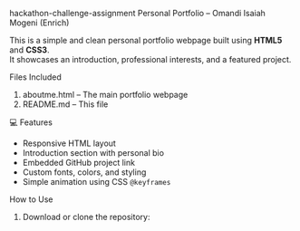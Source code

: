 hackathon-challenge-assignment
 Personal Portfolio – Omandi Isaiah Mogeni (Enrich)

This is a simple and clean personal portfolio webpage built using **HTML5** and **CSS3**.  
It showcases an introduction, professional interests, and a featured project.

 Files Included

1. aboutme.html – The main portfolio webpage
2. README.md – This file

 💻 Features

-  Responsive HTML layout
-  Introduction section with personal bio
-  Embedded GitHub project link
-  Custom fonts, colors, and styling
-  Simple animation using CSS `@keyframes`

 

 How to Use

1. Download or clone the repository:

   
